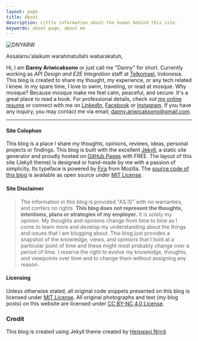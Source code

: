 ```yaml
---
layout: page
title: About
description: Little information about the human behind this site.
keywords: about page, about me
---
```


![DNYARW](https://i.imgur.com/Dhy9DEW.jpg)

Assalamu'alaikum warahmatullahi wabarakatuh,

Hi, I am **Danny Ariwicaksono** or just call me "Danny" for short. Currently working as _API Design and E2E Integration_ staff at [Telkomsel](https://www.telkomsel.com/), Indonesia. This blog is created to share my thought, my experience, or any tech related I knew. In my spare time, I love to swim, traveling, or read at mosque. Why mosque? Because mosque make me feel calm, peaceful, and secure. It's a great place to read a book. For professional details, check out [my online resume](https://www.dannyarw.com) or connect with me on [LinkedIn](https://www.linkedin.com/in/dannyarw), [Facebook](https://www.facebook.com/danny.ariwicaksono) or [Instagram](https://instagram.com/dannyarw/). If you have any inquiry, you may contact me via email; [danny.ariwicaksono@gmail.com](mailto:danny.ariwicaskono@gmail.com).

---

#### Site Colophon

This blog is a place I share my thoughts, opinions, reviews, ideas, personal projects or findings. This blog is built with the excellent [Jekyll](http://jekyllrb.com), a static site generator and proudly hosted on [GitHub Pages](https://pages.github.com/) with FREE. The layout of this site (Jekyll theme) is designed or hand-made by me with a passion of simplicity. Its typeface is powered by [Fira](https://github.com/mozilla/Fira) from Mozilla. The [source code of this blog](http://github.com/heiswayi/heiswayi.github.io) is available as open source under [MIT License](http://heiswayi.github.io/mit-license).

#### Site Disclaimer

> The information in this blog is provided "AS IS" with no warranties, and confers no rights. **This blog does not represent the thoughts, intentions, plans or strategies of my employer.** It is solely my opinion. My thoughts and opinions change from time to time as I come to learn more and develop my understanding about the things and issues that I am blogging about. This blog just provides a snapshot of the knowledge, views, and opinions that I hold at a particular point of time and these might most probably change over a period of time. I reserve the right to evolve my knowledge, thoughts, and viewpoints over time and to change them without assigning any reason.

#### Licensing

Unless otherwise stated, all original code snippets presented on this blog is licensed under [MIT License](http://heiswayi.github.io/mit-license). All original photographs and text (my blog posts) on this website are licensed under [CC BY-NC 4.0 License](https://creativecommons.org/licenses/by-nc/4.0/).

### Credit

This blog is created using Jekyll theme created by [Heiswayi Nrird](https://heiswayi.nrird.com/).
